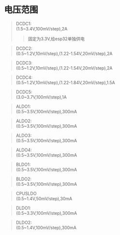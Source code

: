 # 电压范围
> DCDC1:                    
(1.5~3.4V,100mV/step),2A  
> > 固定为3.3V,给esp32单独供电

> DCDC2:       
(0.5~1.2V,10mV/step),(1.22-1.54V,20mV/step),2A

> DCDC3:                    
(0.5~1.2V,10mV/step),(1.22-1.54V,20mV/step),2A  

> DCDC4:                    
(0.5~1.2V,10mV/step),(1.22-1.84V,20mV/step),1.5A

> DCDC5:   
(3.0~3.7V,100mV/step),1A

> ALDO1:                     
(0.5~3.5V,100mV/step),300mA

> ALDO2:                     
(0.5~3.5V,100mV/step),300mA

> ALDO3:                     
(0.5~3.5V,100mV/step),300mA

> ALDO4:                     
(0.5~3.5V,100mV/step),300mA

> BLDO1:                     
(0.5~3.5V,100mV/step),300mA

> BLDO2:                     
(0.5~3.5V,100mV/step),300mA

> CPUSLDO                    
(0.5~1.4V,50mV/step),30mA

> DLDO1:                  
(0.5~3.3V,100mV/step),300mA

> DLDO2:                  
(0.5~1.4V,100mV/step),300mA